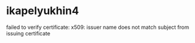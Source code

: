 # ikapelyukhin4
failed to verify certificate: x509: issuer name does not match subject from issuing certificate
